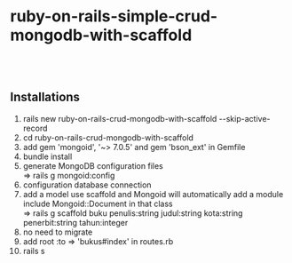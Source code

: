 # ruby-on-rails-simple-crud-mongodb-with-scaffold
<br><br>
## Installations <br>
1. rails new ruby-on-rails-crud-mongodb-with-scaffold --skip-active-record <br>
2. cd ruby-on-rails-crud-mongodb-with-scaffold <br>
3. add gem 'mongoid', '~> 7.0.5' and gem 'bson_ext' in Gemfile <br>
4. bundle install <br>
5. generate MongoDB configuration files <br>
   => rails g mongoid:config <br>
6. configuration database connection <br>
7. add a model use scaffold and Mongoid will automatically add a module include Mongoid::Document in that class  <br>
   => rails g scaffold buku penulis:string judul:string kota:string penerbit:string tahun:integer <br>
8. no need to migrate <br>
9. add root :to => 'bukus#index' in routes.rb <br>
10. rails s
